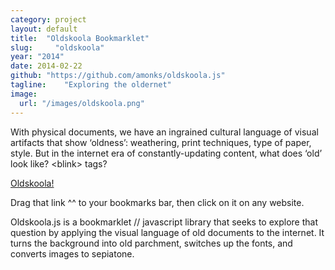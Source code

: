 ```yaml
---
category: project
layout: default
title:  "Oldskoola Bookmarklet"
slug:     "oldskoola"
year: "2014"
date: 2014-02-22
github: "https://github.com/amonks/oldskoola.js"
tagline:    "Exploring the oldernet"
image:
  url: "/images/oldskoola.png"
---
```

With physical documents, we have an ingrained cultural language of visual artifacts that show &lsquo;oldness&rsquo;: weathering, print techniques, type of paper, style. But in the internet era of constantly-updating content, what does &lsquo;old&rsquo; look like? &lt;blink&gt; tags?

<a href='javascript:var bodyTag = document.getElementsByTagName("body")[0];var script = document.createElement("script");script.src = "//raw.github.com/amonks/oldskoola.js/master/oldskoola.min.js";bodyTag.appendChild(script);script.onload = script.onreadystatechange = function() {oldskoola();};'>Oldskoola!</a>

Drag that link ^^ to your bookmarks bar, then click on it on any website.

Oldskoola.js is a bookmarklet // javascript library that seeks to explore that question by applying the visual language of old documents to the internet. It turns the background into old parchment, switches up the fonts, and converts images to sepiatone.
